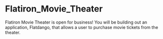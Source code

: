 # Flatiron_Movie_Theater
Flatiron Movie Theater is open for business! You will be building out an application, Flatdango, that allows a user to purchase movie tickets from the theater.
